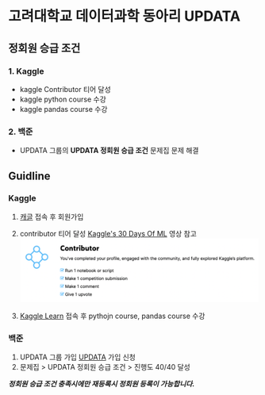 # 고려대학교 데이터과학 동아리 UPDATA


## 정회원 승급 조건

### 1. Kaggle
- kaggle Contributor 티어 달성
- kaggle python course 수강
- kaggle pandas course 수강

### 2. 백준   
- UPDATA 그룹의 **UPDATA 정회원 승급 조건** 문제집 문제 해결


## Guidline

### Kaggle
1. [캐글](https://www.kaggle.com) 접속 후 회원가입
2. contributor 티어 달성 [Kaggle's 30 Days Of ML](https://www.youtube.com/watch?v=_55G24aghPY&list=PL98nY_tJQXZnP-k3qCDd1hljVSciDV9_N) 영상 참고
![contributor](https://github.com/KU-UPDATA/.github/blob/main/profile/contributor.png?raw=true)

3. [Kaggle Learn](https://www.kaggle.com/learn) 접속 후 pythojn course, pandas course 수강

### 백준
1. UPDATA 그룹 가입 [UPDATA](https://www.acmicpc.net/group/15599) 가입 신청
2. 문제집 > UPDATA 정회원 승급 조건 > 진행도 40/40 달성

***정회원 승급 조건 충족시에만 재등록시 정회원 등록이 가능합니다.***
